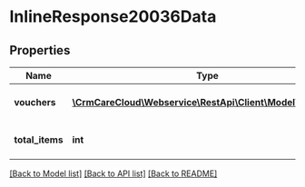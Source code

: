 # InlineResponse20036Data

## Properties
Name | Type | Description | Notes
------------ | ------------- | ------------- | -------------
**vouchers** | [**\CrmCareCloud\Webservice\RestApi\Client\Model\Voucher[]**](Voucher.md) | List of all recent vouchers | [optional] 
**total_items** | **int** | Count of all recent vouchers | [optional] 

[[Back to Model list]](../../README.md#documentation-for-models) [[Back to API list]](../../README.md#documentation-for-api-endpoints) [[Back to README]](../../README.md)

